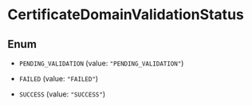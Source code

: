 

# CertificateDomainValidationStatus

## Enum


* `PENDING_VALIDATION` (value: `"PENDING_VALIDATION"`)

* `FAILED` (value: `"FAILED"`)

* `SUCCESS` (value: `"SUCCESS"`)



